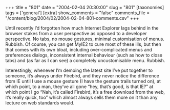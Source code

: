 +++
title = "801"
date = "2004-02-04 20:30:00"
slug = "801"
[taxonomies]
tags = ['general']
[extra]
show_comments = "false"
comments_file = "/content/blog/2004/02/2004-02-04-801-comments.csv"
+++

Until recently I’d forgotten how much Internet Explorer lags behind in the browser stakes from a user perspective as opposed to a developer perspective. No tabs, no mouse gestures, minimal customisation of menus. Rubbish. Of course, you can get MyIE2 to cure most of these ills, but then that comes with its own bloat, including over-complicated menus and preferences dialogs, inconsistent internal behaviour (such as how to close tabs) and (as far as I can see) a completely uncustomisable menu. Rubbish.

Interestingly, whenever I’m demoing the latest site I’ve put together to someone, it’s always under Firebird, and they never notice the difference from IE until I use a mouse gesture (I have the gesture trails turned on), at which point, to a man, they’ve all gone “hey, that’s good, is that IE?” at which point I go “Nah, it’s called Firebird, it’s a free download from the web, it’s really quick, too” which almost always sells them more on it than any lecture on web standards would.
